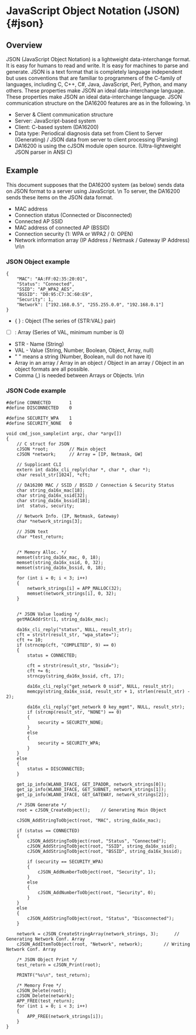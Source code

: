 JavaScript Object Notation (JSON) {#json}
============================================================

## Overview

JSON (JavaScript Object Notation) is a lightweight data-interchange format. It is easy for humans to read and write. It is easy for machines to parse and generate. JSON is a text format that is completely language independent but uses conventions that are familiar to programmers of the C-family of languages, including C, C++, C#, Java, JavaScript, Perl, Python, and many others. These properties make JSON an ideal data-interchange language. These properties make JSON an ideal data-interchange language.
JSON communication structure on the DA16200 features are as in the following. \n

- Server & Client communication structure
- Server: JavaScript-based system
- Client: C-based system (DA16200)
- Data type: Periodical diagnosis data set from Client to Server (Generating) / JSON data from server to client processing (Parsing)
- DA16200 is using the cJSON module open source. (Ultra-lightweight JSON parser in ANSI C)

## Example

This document supposes that the DA16200 system (as below) sends data on JSON format to a server using JavaScript. \n
To server, the DA16200 sends these items on the JSON data format.
- MAC address
- Connection status (Connected or Disconnected)
- Connected AP SSID
- MAC address of connected AP (BSSID)
- Connection security (1: WPA or WPA2 / 0: OPEN)
- Network information array (IP Address / Netmask / Gateway IP Address)
\n\n
### JSON Object example
~~~{.c}
{
	"MAC": "AA:FF:02:35:20:01",
	"Status": "Connected",
	"SSID": "AP_WPA2_AES",
	"BSSID": "D0:95:C7:3C:60:E9",
	"Security": 1,
	"Network": ["192.168.0.5", "255.255.0.0", "192.168.0.1"]
}
~~~
* { } : Object (The series of {STR:VAL} pair)
* [ ] : Array (Series of VAL, minimum number is 0)
* STR - Name (String)
* VAL - Value (String, Number, Boolean, Object, Array, null)
* " " means a string (Number, Boolean, null do not have it)
* Array in an array / Array in an object / Object in an array / Object in an object formats are all possible.
* Comma (,) is needed between Arrays or Objects.
\n\n

### JSON Code example
~~~{.c}
#define CONNECTED 		1
#define DISCONNECTED 	0

#define SECURITY_WPA 	1
#define SECURITY_NONE	0

void cmd_json_sample(int argc, char *argv[])
{
	// C struct for JSON
	cJSON *root; 		// Main object
	cJSON *network; 	// Array = [IP, Netmask, GW]

	// Supplicant CLI
	extern int da16x_cli_reply(char *, char *, char *);
	char result_str[1024], *cft;

	// DA16200 MAC / SSID / BSSID / Connection & Security Status
	char string_da16x_mac[18];
	char string_da16x_ssid[32];
	char string_da16x_bssid[18];
	int  status, security;

	// Network Info. (IP, Netmask, Gateway)
	char *network_strings[3];

	// JSON text
	char *test_return;


	/* Memory Alloc. */
	memset(string_da16x_mac, 0, 18);
	memset(string_da16x_ssid, 0, 32);
	memset(string_da16x_bssid, 0, 18);

	for (int i = 0; i < 3; i++)
	{
		network_strings[i] = APP_MALLOC(32);
		memset(network_strings[i], 0, 32);
	}


	/* JSON Value loading */
	getMACAddrStr(1, string_da16x_mac);

	da16x_cli_reply("status", NULL, result_str);
	cft = strstr(result_str, "wpa_state=");
	cft += 10;
	if (strncmp(cft, "COMPLETED", 9) == 0)
	{
		status = CONNECTED;

		cft = strstr(result_str, "bssid=");
		cft += 6;
		strncpy(string_da16x_bssid, cft, 17);

		da16x_cli_reply("get_network 0 ssid", NULL, result_str);
		memcpy(string_da16x_ssid, result_str + 1, strlen(result_str) - 2);

		da16x_cli_reply("get_network 0 key_mgmt", NULL, result_str);
		if (strcmp(result_str, "NONE") == 0)
		{
			security = SECURITY_NONE;
		}
		else
		{
			security = SECURITY_WPA;
		}
	}
	else
	{
		status = DISCONNECTED;
	}

	get_ip_info(WLAN0_IFACE, GET_IPADDR, network_strings[0]);
	get_ip_info(WLAN0_IFACE, GET_SUBNET, network_strings[1]);
	get_ip_info(WLAN0_IFACE, GET_GATEWAY, network_strings[2]);

	/* JSON Generate */
	root = cJSON_CreateObject();	// Generating Main Object

	cJSON_AddStringToObject(root, "MAC", string_da16x_mac);

	if (status == CONNECTED)
	{
		cJSON_AddStringToObject(root, "Status", "Connected");
		cJSON_AddStringToObject(root, "SSID", string_da16x_ssid);
		cJSON_AddStringToObject(root, "BSSID", string_da16x_bssid);

		if (security == SECURITY_WPA)
		{
			cJSON_AddNumberToObject(root, "Security", 1);
		}
		else
		{
			cJSON_AddNumberToObject(root, "Security", 0);
		}
	}
	else
	{
		cJSON_AddStringToObject(root, "Status", "Disconnected");
	}

	network = cJSON_CreateStringArray(network_strings, 3); 		// Generating Network Conf. Array 
	cJSON_AddItemToObject(root, "Network", network); 		// Writing Network Conf. Array

	/* JSON Object Print */
	test_return = cJSON_Print(root);

	PRINTF("%s\n", test_return);

	/* Memory Free */
	cJSON_Delete(root);
	cJSON_Delete(network);
	APP_FREE(test_return);
	for (int i = 0; i < 3; i++)
	{
		APP_FREE(network_strings[i]);
	}
}
~~~